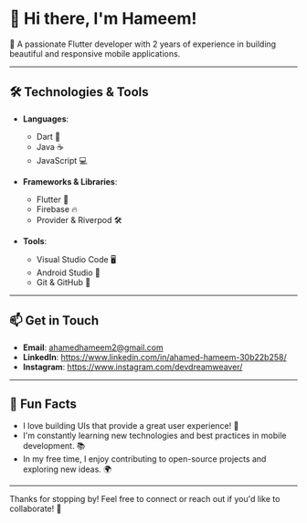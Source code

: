 # 👋 Hi there, I'm Hameem!

🌟 A passionate Flutter developer with 2 years of experience in building beautiful and responsive mobile applications.

---

## 🛠️ Technologies & Tools

- **Languages**: 
  - Dart 🦄
  - Java ☕
  - JavaScript 💻
  
- **Frameworks & Libraries**: 
  - Flutter 📱
  - Firebase 🔥
  - Provider & Riverpod 🛠️

- **Tools**:
  - Visual Studio Code 🖥️
  - Android Studio 📱
  - Git & GitHub 🐙

---

## 📫 Get in Touch

- **Email**: ahamedhameem2@gmail.com
- **LinkedIn**: https://www.linkedin.com/in/ahamed-hameem-30b22b258/
- **Instagram**: https://www.instagram.com/devdreamweaver/

---

## 🎉 Fun Facts

- I love building UIs that provide a great user experience! 🎨
- I'm constantly learning new technologies and best practices in mobile development. 📚
- In my free time, I enjoy contributing to open-source projects and exploring new ideas. 🌍

---

Thanks for stopping by! Feel free to connect or reach out if you'd like to collaborate! 🤝
